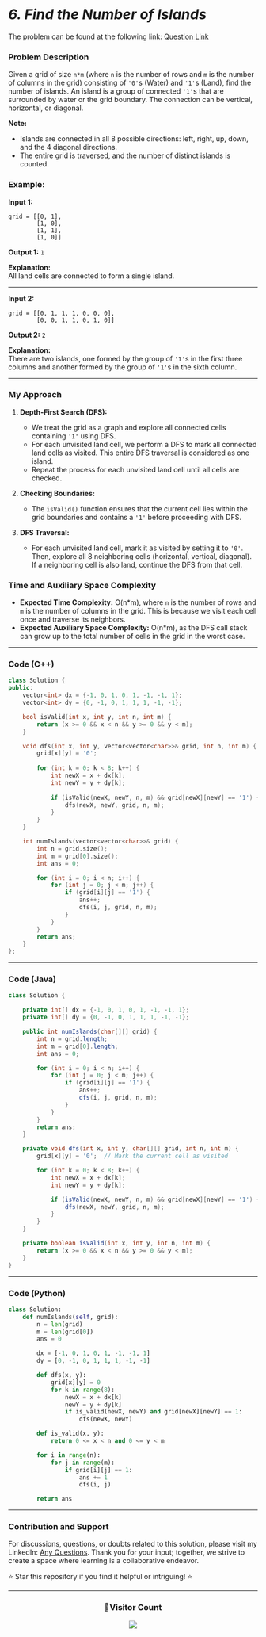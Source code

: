 # *6. Find the Number of Islands*

The problem can be found at the following link: [Question Link](https://www.geeksforgeeks.org/problems/find-the-number-of-islands/1)

### Problem Description

Given a grid of size `n*m` (where `n` is the number of rows and `m` is the number of columns in the grid) consisting of `'0'`s (Water) and `'1'`s (Land), find the number of islands. An island is a group of connected `'1'`s that are surrounded by water or the grid boundary. The connection can be vertical, horizontal, or diagonal.

**Note:**  
- Islands are connected in all 8 possible directions: left, right, up, down, and the 4 diagonal directions.
- The entire grid is traversed, and the number of distinct islands is counted.

### Example:

**Input 1:**
```
grid = [[0, 1], 
        [1, 0], 
        [1, 1], 
        [1, 0]]
```

**Output 1:** `1`

**Explanation:**  
All land cells are connected to form a single island.

---

**Input 2:**
```
grid = [[0, 1, 1, 1, 0, 0, 0],
        [0, 0, 1, 1, 0, 1, 0]]
```

**Output 2:** `2`

**Explanation:**  
There are two islands, one formed by the group of `'1'`s in the first three columns and another formed by the group of `'1'`s in the sixth column.

---

### My Approach

1. **Depth-First Search (DFS):**
   - We treat the grid as a graph and explore all connected cells containing `'1'` using DFS. 
   - For each unvisited land cell, we perform a DFS to mark all connected land cells as visited. This entire DFS traversal is considered as one island.
   - Repeat the process for each unvisited land cell until all cells are checked.

2. **Checking Boundaries:**
   - The `isValid()` function ensures that the current cell lies within the grid boundaries and contains a `'1'` before proceeding with DFS.

3. **DFS Traversal:**
   - For each unvisited land cell, mark it as visited by setting it to `'0'`. Then, explore all 8 neighboring cells (horizontal, vertical, diagonal). If a neighboring cell is also land, continue the DFS from that cell.

### Time and Auxiliary Space Complexity

- **Expected Time Complexity:** O(n*m), where `n` is the number of rows and `m` is the number of columns in the grid. This is because we visit each cell once and traverse its neighbors.
- **Expected Auxiliary Space Complexity:** O(n*m), as the DFS call stack can grow up to the total number of cells in the grid in the worst case.

---

### Code (C++)

```cpp
class Solution {
public:
    vector<int> dx = {-1, 0, 1, 0, 1, -1, -1, 1};
    vector<int> dy = {0, -1, 0, 1, 1, 1, -1, -1};

    bool isValid(int x, int y, int n, int m) {
        return (x >= 0 && x < n && y >= 0 && y < m);
    }

    void dfs(int x, int y, vector<vector<char>>& grid, int n, int m) {
        grid[x][y] = '0'; 
        
        for (int k = 0; k < 8; k++) {
            int newX = x + dx[k];
            int newY = y + dy[k];
            
            if (isValid(newX, newY, n, m) && grid[newX][newY] == '1') {
                dfs(newX, newY, grid, n, m);
            }
        }
    }

    int numIslands(vector<vector<char>>& grid) {
        int n = grid.size();
        int m = grid[0].size();
        int ans = 0;

        for (int i = 0; i < n; i++) {
            for (int j = 0; j < m; j++) {
                if (grid[i][j] == '1') {
                    ans++;  
                    dfs(i, j, grid, n, m);  
                }
            }
        }
        return ans;
    }
};
```

---

### Code (Java)

```java
class Solution {

    private int[] dx = {-1, 0, 1, 0, 1, -1, -1, 1};
    private int[] dy = {0, -1, 0, 1, 1, 1, -1, -1};

    public int numIslands(char[][] grid) {
        int n = grid.length;
        int m = grid[0].length;
        int ans = 0;

        for (int i = 0; i < n; i++) {
            for (int j = 0; j < m; j++) {
                if (grid[i][j] == '1') {
                    ans++;
                    dfs(i, j, grid, n, m);
                }
            }
        }
        return ans;
    }

    private void dfs(int x, int y, char[][] grid, int n, int m) {
        grid[x][y] = '0';  // Mark the current cell as visited

        for (int k = 0; k < 8; k++) {
            int newX = x + dx[k];
            int newY = y + dy[k];

            if (isValid(newX, newY, n, m) && grid[newX][newY] == '1') {
                dfs(newX, newY, grid, n, m);
            }
        }
    }

    private boolean isValid(int x, int y, int n, int m) {
        return (x >= 0 && x < n && y >= 0 && y < m);
    }
}
```

---

### Code (Python)

```python
class Solution:
    def numIslands(self, grid):
        n = len(grid)
        m = len(grid[0])
        ans = 0

        dx = [-1, 0, 1, 0, 1, -1, -1, 1]
        dy = [0, -1, 0, 1, 1, 1, -1, -1]

        def dfs(x, y):
            grid[x][y] = 0  
            for k in range(8):
                newX = x + dx[k]
                newY = y + dy[k]
                if is_valid(newX, newY) and grid[newX][newY] == 1:
                    dfs(newX, newY)

        def is_valid(x, y):
            return 0 <= x < n and 0 <= y < m

        for i in range(n):
            for j in range(m):
                if grid[i][j] == 1:
                    ans += 1
                    dfs(i, j)  

        return ans
```

---

### Contribution and Support

For discussions, questions, or doubts related to this solution, please visit my LinkedIn: [Any Questions](https://www.linkedin.com/in/het-patel-8b110525a/). Thank you for your input; together, we strive to create a space where learning is a collaborative endeavor.

⭐ Star this repository if you find it helpful or intriguing! ⭐

---

<div align=center>
  <h3><b>📍Visitor Count</b></h3>
</div>

<p align="center" >   
  <img src="https://profile-counter.glitch.me/Hunterdii/count.svg" />  
</p>
